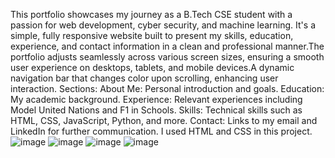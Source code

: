 This portfolio showcases my journey as a B.Tech CSE student with a passion for web development, cyber security, and machine learning. It's a simple, fully responsive website built to present my skills, education, experience, and contact information in a clean and professional manner.The portfolio adjusts seamlessly across various screen sizes, ensuring a smooth user experience on desktops, tablets, and mobile devices.A dynamic navigation bar that changes color upon scrolling, enhancing user interaction.
Sections:
About Me: Personal introduction and goals.
Education: My academic background.
Experience: Relevant experiences including Model United Nations and F1 in Schools.
Skills: Technical skills such as HTML, CSS, JavaScript, Python, and more.
Contact: Links to my email and LinkedIn for further communication.
I used HTML and CSS in this project.
![image](https://github.com/user-attachments/assets/a58a0d3e-629f-4dc8-a0b7-6af0136dd215)
![image](https://github.com/user-attachments/assets/97d9da37-a708-478c-abb0-dc88603f9e8e)
![image](https://github.com/user-attachments/assets/424d04cc-01a8-4114-a858-dc33be65972d)
![image](https://github.com/user-attachments/assets/5d59c7f9-a3a0-4c61-87ad-1dfd0dead85f)


